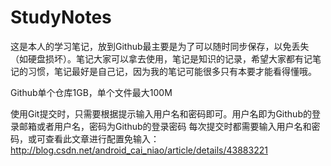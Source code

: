# StudyNotes
这是本人的学习笔记，放到Github最主要是为了可以随时同步保存，以免丢失（如硬盘损坏）。笔记大家可以拿去使用，笔记是知识的记录，希望大家都有记笔记的习惯，笔记最好是自己记，因为我的笔记可能很多只有本要才能看得懂哦。

Github单个仓库1GB，单个文件最大100M

使用Git提交时，只需要根据提示输入用户名和密码即可。用户名即为Github的登录邮箱或者用户名，密码为Github的登录密码
每次提交时都需要输入用户名和密码，或可查看此文章进行配置免输入：http://blog.csdn.net/android_cai_niao/article/details/43883221
